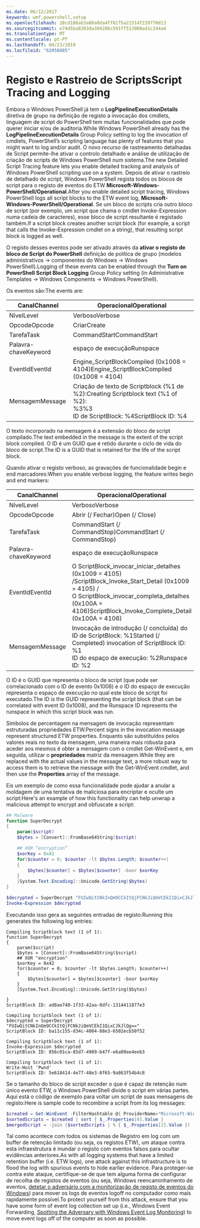 ```yaml
---
ms.date: 06/12/2017
keywords: wmf,powershell,setup
ms.openlocfilehash: 28cd186ab3a08a0da4ff81f5a21514f239770d13
ms.sourcegitcommit: e7445ba8203da304286c591ff513900ad1c244a4
ms.translationtype: MT
ms.contentlocale: pt-PT
ms.lasthandoff: 04/23/2019
ms.locfileid: "62058085"
---
```

# <a name="script-tracing-and-logging"></a><span data-ttu-id="7df25-102">Registo e Rastreio de Scripts</span><span class="sxs-lookup"><span data-stu-id="7df25-102">Script Tracing and Logging</span></span>

<span data-ttu-id="7df25-103">Embora o Windows PowerShell já tem o **LogPipelineExecutionDetails** diretiva de grupo na definição de registo a invocação dos cmdlets, linguagem de script do PowerShell tem muitas funcionalidades que pode querer iniciar e/ou de auditoria.</span><span class="sxs-lookup"><span data-stu-id="7df25-103">While Windows PowerShell already has the **LogPipelineExecutionDetails** Group Policy setting to log the invocation of cmdlets, PowerShell’s scripting language has plenty of features that you might want to log and/or audit.</span></span> <span data-ttu-id="7df25-104">O novo recurso de rastreamento detalhadas de Script permite-lhe ativar o controlo detalhado e análise de utilização de criação de scripts de Windows PowerShell num sistema.</span><span class="sxs-lookup"><span data-stu-id="7df25-104">The new Detailed Script Tracing feature lets you enable detailed tracking and analysis of Windows PowerShell scripting use on a system.</span></span> <span data-ttu-id="7df25-105">Depois de ativar o rastreio de detalhado de script, Windows PowerShell regista todos os blocos de script para o registo de eventos do ETW **Microsoft-Windows-PowerShell/Operational**.</span><span class="sxs-lookup"><span data-stu-id="7df25-105">After you enable detailed script tracing, Windows PowerShell logs all script blocks to the ETW event log, **Microsoft-Windows-PowerShell/Operational**.</span></span> <span data-ttu-id="7df25-106">Se um bloco de scripts cria outro bloco de script (por exemplo, um script que chama o cmdlet Invoke-Expression numa cadeia de caracteres), esse bloco de script resultante é registado também.</span><span class="sxs-lookup"><span data-stu-id="7df25-106">If a script block creates another script block (for example, a script that calls the Invoke-Expression cmdlet on a string), that resulting script block is logged as well.</span></span>

<span data-ttu-id="7df25-107">O registo desses eventos pode ser ativado através da **ativar o registo de bloco de Script do PowerShell** definição de política de grupo (modelos administrativos -> componentes do Windows -> Windows PowerShell).</span><span class="sxs-lookup"><span data-stu-id="7df25-107">Logging of these events can be enabled through the **Turn on PowerShell Script Block Logging** Group Policy setting (in Administrative Templates -> Windows Components -> Windows PowerShell).</span></span>

<span data-ttu-id="7df25-108">Os eventos são:</span><span class="sxs-lookup"><span data-stu-id="7df25-108">The events are:</span></span>

| <span data-ttu-id="7df25-109">Canal</span><span class="sxs-lookup"><span data-stu-id="7df25-109">Channel</span></span> | <span data-ttu-id="7df25-110">Operacional</span><span class="sxs-lookup"><span data-stu-id="7df25-110">Operational</span></span>                                 |
|---------|---------------------------------------------|
| <span data-ttu-id="7df25-111">Nível</span><span class="sxs-lookup"><span data-stu-id="7df25-111">Level</span></span>   | <span data-ttu-id="7df25-112">Verboso</span><span class="sxs-lookup"><span data-stu-id="7df25-112">Verbose</span></span>                                     |
| <span data-ttu-id="7df25-113">Opcode</span><span class="sxs-lookup"><span data-stu-id="7df25-113">Opcode</span></span>  | <span data-ttu-id="7df25-114">Criar</span><span class="sxs-lookup"><span data-stu-id="7df25-114">Create</span></span>                                      |
| <span data-ttu-id="7df25-115">Tarefa</span><span class="sxs-lookup"><span data-stu-id="7df25-115">Task</span></span>    | <span data-ttu-id="7df25-116">CommandStart</span><span class="sxs-lookup"><span data-stu-id="7df25-116">CommandStart</span></span>                                |
| <span data-ttu-id="7df25-117">Palavra-chave</span><span class="sxs-lookup"><span data-stu-id="7df25-117">Keyword</span></span> | <span data-ttu-id="7df25-118">espaço de execução</span><span class="sxs-lookup"><span data-stu-id="7df25-118">Runspace</span></span>                                    |
| <span data-ttu-id="7df25-119">EventId</span><span class="sxs-lookup"><span data-stu-id="7df25-119">EventId</span></span> | <span data-ttu-id="7df25-120">Engine_ScriptBlockCompiled (0x1008 = 4104)</span><span class="sxs-lookup"><span data-stu-id="7df25-120">Engine_ScriptBlockCompiled (0x1008 = 4104)</span></span>  |
| <span data-ttu-id="7df25-121">Mensagem</span><span class="sxs-lookup"><span data-stu-id="7df25-121">Message</span></span> | <span data-ttu-id="7df25-122">Criação de texto de Scriptblock (%1 de %2):</span><span class="sxs-lookup"><span data-stu-id="7df25-122">Creating Scriptblock text (%1 of %2):</span></span> </br> <span data-ttu-id="7df25-123">%3</span><span class="sxs-lookup"><span data-stu-id="7df25-123">%3</span></span> </br> <span data-ttu-id="7df25-124">ID de ScriptBlock: %4</span><span class="sxs-lookup"><span data-stu-id="7df25-124">ScriptBlock ID: %4</span></span> |


<span data-ttu-id="7df25-125">O texto incorporado na mensagem é a extensão do bloco de script compilado.</span><span class="sxs-lookup"><span data-stu-id="7df25-125">The text embedded in the message is the extent of the script block compiled.</span></span> <span data-ttu-id="7df25-126">O ID é um GUID que é retido durante o ciclo de vida do bloco de script.</span><span class="sxs-lookup"><span data-stu-id="7df25-126">The ID is a GUID that is retained for the life of the script block.</span></span>

<span data-ttu-id="7df25-127">Quando ativar o registo verboso, as gravações de funcionalidade begin e end marcadores:</span><span class="sxs-lookup"><span data-stu-id="7df25-127">When you enable verbose logging, the feature writes begin and end markers:</span></span>

| <span data-ttu-id="7df25-128">Canal</span><span class="sxs-lookup"><span data-stu-id="7df25-128">Channel</span></span> | <span data-ttu-id="7df25-129">Operacional</span><span class="sxs-lookup"><span data-stu-id="7df25-129">Operational</span></span>                                            |
|---------|--------------------------------------------------------|
| <span data-ttu-id="7df25-130">Nível</span><span class="sxs-lookup"><span data-stu-id="7df25-130">Level</span></span>   | <span data-ttu-id="7df25-131">Verboso</span><span class="sxs-lookup"><span data-stu-id="7df25-131">Verbose</span></span>                                                |
| <span data-ttu-id="7df25-132">Opcode</span><span class="sxs-lookup"><span data-stu-id="7df25-132">Opcode</span></span>  | <span data-ttu-id="7df25-133">Abrir (/ Fechar)</span><span class="sxs-lookup"><span data-stu-id="7df25-133">Open (/ Close)</span></span>                                         |
| <span data-ttu-id="7df25-134">Tarefa</span><span class="sxs-lookup"><span data-stu-id="7df25-134">Task</span></span>    | <span data-ttu-id="7df25-135">CommandStart (/ CommandStop)</span><span class="sxs-lookup"><span data-stu-id="7df25-135">CommandStart (/ CommandStop)</span></span>                           |
| <span data-ttu-id="7df25-136">Palavra-chave</span><span class="sxs-lookup"><span data-stu-id="7df25-136">Keyword</span></span> | <span data-ttu-id="7df25-137">espaço de execução</span><span class="sxs-lookup"><span data-stu-id="7df25-137">Runspace</span></span>                                               |
| <span data-ttu-id="7df25-138">EventId</span><span class="sxs-lookup"><span data-stu-id="7df25-138">EventId</span></span> | <span data-ttu-id="7df25-139">O ScriptBlock\_invocar\_iniciar\_detalhes (0x1009 = 4105) /</span><span class="sxs-lookup"><span data-stu-id="7df25-139">ScriptBlock\_Invoke\_Start\_Detail (0x1009 = 4105) /</span></span> </br> <span data-ttu-id="7df25-140">O ScriptBlock\_invocar\_completa\_detalhes (0x100A = 4106)</span><span class="sxs-lookup"><span data-stu-id="7df25-140">ScriptBlock\_Invoke\_Complete\_Detail (0x100A = 4106)</span></span> |
| <span data-ttu-id="7df25-141">Mensagem</span><span class="sxs-lookup"><span data-stu-id="7df25-141">Message</span></span> | <span data-ttu-id="7df25-142">Invocação de introdução (/ concluída) do ID de ScriptBlock: %1</span><span class="sxs-lookup"><span data-stu-id="7df25-142">Started (/ Completed) invocation of ScriptBlock ID: %1</span></span> </br> <span data-ttu-id="7df25-143">ID do espaço de execução: %2</span><span class="sxs-lookup"><span data-stu-id="7df25-143">Runspace ID: %2</span></span> |

<span data-ttu-id="7df25-144">O ID é o GUID que representa o bloco de script (que pode ser correlacionado com o ID de evento 0x1008) e o ID do espaço de execução representa o espaço de execução no qual este bloco de script foi executado.</span><span class="sxs-lookup"><span data-stu-id="7df25-144">The ID is the GUID representing the script block (that can be correlated with event ID 0x1008), and the Runspace ID represents the runspace in which this script block was run.</span></span>

<span data-ttu-id="7df25-145">Símbolos de percentagem na mensagem de invocação representam estruturadas propriedades ETW.</span><span class="sxs-lookup"><span data-stu-id="7df25-145">Percent signs in the invocation message represent structured ETW properties.</span></span> <span data-ttu-id="7df25-146">Enquanto são substituídos pelos valores reais no texto da mensagem, uma maneira mais robusta para aceder aos mesmos é obter a mensagem com o cmdlet Get-WinEvent e, em seguida, utilizar o **propriedades** matriz da mensagem.</span><span class="sxs-lookup"><span data-stu-id="7df25-146">While they are replaced with the actual values in the message text, a more robust way to access them is to retrieve the message with the Get-WinEvent cmdlet, and then use the **Properties** array of the message.</span></span>

<span data-ttu-id="7df25-147">Eis um exemplo de como essa funcionalidade pode ajudar a anular a moldagem de uma tentativa de maliciosa para encriptar e oculte um script:</span><span class="sxs-lookup"><span data-stu-id="7df25-147">Here's an example of how this functionality can help unwrap a malicious attempt to encrypt and obfuscate a script:</span></span>

```powershell
## Malware
function SuperDecrypt
{
    param($script)
    $bytes = [Convert]::FromBase64String($script)

    ## XOR “encryption”
    $xorKey = 0x42
    for($counter = 0; $counter -lt $bytes.Length; $counter++)
    {
        $bytes[$counter] = $bytes[$counter] -bxor $xorKey
    }
    [System.Text.Encoding]::Unicode.GetString($bytes)
}

$decrypted = SuperDecrypt "FUIwQitCNkInQm9CCkItQjFCNkJiQmVCEkI1QixCJkJlQg=="
Invoke-Expression $decrypted
```

<span data-ttu-id="7df25-148">Executando isso gera as seguintes entradas de registo:</span><span class="sxs-lookup"><span data-stu-id="7df25-148">Running this generates the following log entries:</span></span>

```
Compiling Scriptblock text (1 of 1):
function SuperDecrypt
{
    param($script)
    $bytes = [Convert]::FromBase64String($script)
    ## XOR "encryption"
    $xorKey = 0x42
    for($counter = 0; $counter -lt $bytes.Length; $counter++)
    {
        $bytes[$counter] = $bytes[$counter] -bxor $xorKey
    }
    [System.Text.Encoding]::Unicode.GetString($bytes)

}
ScriptBlock ID: ad8ae740-1f33-42aa-8dfc-1314411877e3

Compiling Scriptblock text (1 of 1):
$decrypted = SuperDecrypt "FUIwQitCNkInQm9CCkItQjFCNkJiQmVCEkI1QixCJkJlQg=="
ScriptBlock ID: ba11c155-d34c-4004-88e3-6502ecb50f52

Compiling Scriptblock text (1 of 1):
Invoke-Expression $decrypted
ScriptBlock ID: 856c01ca-85d7-4989-b47f-e6a09ee4eeb3

Compiling Scriptblock text (1 of 1):
Write-Host 'Pwnd'
ScriptBlock ID: 5e618414-4e77-48e3-8f65-9a863f54b4c8
```

Se o tamanho do bloco de script exceder o que é capaz de retenção num único evento ETW, o Windows PowerShell divide o script em várias partes. <span data-ttu-id="7df25-150">Aqui está o código de exemplo para voltar um script de suas mensagens de registo:</span><span class="sxs-lookup"><span data-stu-id="7df25-150">Here is sample code to recombine a script from its log messages:</span></span>

```powershell
$created = Get-WinEvent -FilterHashtable @{ ProviderName="Microsoft-Windows-PowerShell"; Id = 4104 } | Where-Object { $_.<...> }
$sortedScripts = $created | sort { $_.Properties[0].Value }
$mergedScript = -join ($sortedScripts | % { $_.Properties[2].Value })
```

<span data-ttu-id="7df25-151">Tal como acontece com todos os sistemas de Registro em log com um buffer de retenção limitado (ou seja, os registos ETW), um ataque contra esta infraestrutura é inundar o registo com eventos falsos para ocultar evidências anteriores.</span><span class="sxs-lookup"><span data-stu-id="7df25-151">As with all logging systems that have a limited retention buffer (i.e. ETW logs), one attack against this infrastructure is to flood the log with spurious events to hide earlier evidence.</span></span> <span data-ttu-id="7df25-152">Para proteger-se contra este ataque, certifique-se de que tem alguma forma de configurar de recolha de registos de eventos (ou seja, Windows reencaminhamento de eventos, [detetar o adversário com a monitorização de registo de eventos do Windows](https://www.iad.gov/iad/library/reports/spotting-the-adversary-with-windows-event-log-monitoring.cfm)) para mover os logs de eventos logoff no computador como mais rapidamente possível.</span><span class="sxs-lookup"><span data-stu-id="7df25-152">To protect yourself from this attack, ensure that you have some form of event log collection set up (i.e., Windows Event Forwarding, [Spotting the Adversary with Windows Event Log Monitoring](https://www.iad.gov/iad/library/reports/spotting-the-adversary-with-windows-event-log-monitoring.cfm)) to move event logs off of the computer as soon as possible.</span></span>
